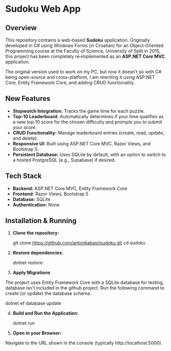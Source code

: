 # Sudoku Web App

## Overview

This repository contains a web-based **Sudoku** application. Originally developed in C# using Windows Forms (in Croatian) for an Object‑Oriented Programming course at the Faculty of Science, University of Split in 2015, this project has been completely re‑implemented as an **ASP.NET Core MVC** application.

The original version used to work on my PC, but now it doesn't so with C# being open-source and cross-platform, I am rewriting it using ASP.NET Core, Entity Framework Core, and adding CRUD functionality.

## New Features

- **Stopwatch Integration:** Tracks the game time for each puzzle.
- **Top‑10 Leaderboard:** Automatically determines if your time qualifies as a new top‑10 score for the chosen difficulty and prompts you to submit your score.
- **CRUD Functionality:** Manage leaderboard entries (create, read, update, and delete).
- **Responsive UI:** Built using ASP.NET Core MVC, Razor Views, and Bootstrap 5.
- **Persistent Database:** Uses SQLite by default, with an option to switch to a hosted PostgreSQL (e.g., Supabase) if desired.

## Tech Stack

- **Backend:** ASP.NET Core MVC, Entity Framework Core
- **Frontend:** Razor Views, Bootstrap 5
- **Database:** SQLite
- **Authentication:** None

## Installation & Running

1. **Clone the repository:**

   git clone https://github.com/antonkabasi/sudoku.git
   cd sudoku

2. **Restore dependencies:**

   dotnet restore

3. **Apply Migrations**

The project uses Entity Framework Core with a SQLite database for testing, database isn't included in the github project.
Run the following command to create (or update) the database schema:

   dotnet ef database update

4. **Build and Run the Application:**

   dotnet run

5. **Open in your Browser:**

Navigate to the URL shown in the console (typically http://localhost:5000).

